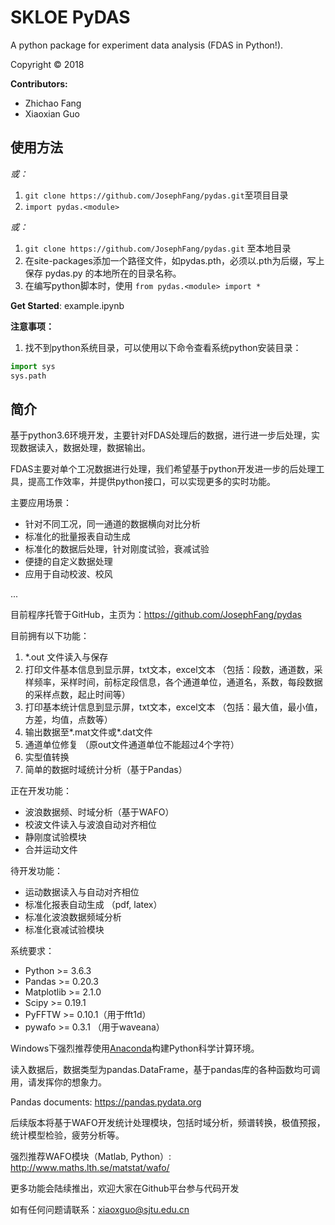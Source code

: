 # SKLOE PyDAS

A python package for experiment data analysis (FDAS in Python!).

Copyright &copy; 2018

**Contributors:**
* Zhichao Fang
* Xiaoxian Guo

## 使用方法
*或：*

1. `git clone https://github.com/JosephFang/pydas.git`至项目目录
2. `import pydas.<module>`

*或：*

1. `git clone https://github.com/JosephFang/pydas.git` 至本地目录
2. 在site-packages添加一个路径文件，如pydas.pth，必须以.pth为后缀，写上保存 pydas.py 的本地所在的目录名称。
3. 在编写python脚本时，使用 `from pydas.<module> import *`

**Get Started**: example.ipynb

**注意事项：**

1. 找不到python系统目录，可以使用以下命令查看系统python安装目录：

```python
import sys
sys.path
```

## 简介

基于python3.6环境开发，主要针对FDAS处理后的数据，进行进一步后处理，实现数据读入，数据处理，数据输出。

FDAS主要对单个工况数据进行处理，我们希望基于python开发进一步的后处理工具，提高工作效率，并提供python接口，可以实现更多的实时功能。

主要应用场景：

- 针对不同工况，同一通道的数据横向对比分析
- 标准化的批量报表自动生成
- 标准化的数据后处理，针对刚度试验，衰减试验
- 便捷的自定义数据处理
- 应用于自动校波、校风

...

目前程序托管于GitHub，主页为：https://github.com/JosephFang/pydas

目前拥有以下功能：

1. *.out 文件读入与保存
2. 打印文件基本信息到显示屏，txt文本，excel文本 （包括：段数，通道数，采样频率，采样时间，前标定段信息，各个通道单位，通道名，系数，每段数据的采样点数，起止时间等）
3. 打印基本统计信息到显示屏，txt文本，excel文本 （包括：最大值，最小值，方差，均值，点数等）
4. 输出数据至*.mat文件或*.dat文件
5. 通道单位修复 （原out文件通道单位不能超过4个字符）
6. 实型值转换
7. 简单的数据时域统计分析（基于Pandas）

正在开发功能：

- 波浪数据频、时域分析（基于WAFO）
- 校波文件读入与波浪自动对齐相位
- 静刚度试验模块
- 合并运动文件

待开发功能：

- 运动数据读入与自动对齐相位
- 标准化报表自动生成 （pdf, latex）
- 标准化波浪数据频域分析
- 标准化衰减试验模块

系统要求：

- Python >= 3.6.3
- Pandas >= 0.20.3
- Matplotlib >= 2.1.0
- Scipy >= 0.19.1
- PyFFTW >= 0.10.1（用于fft1d）
- pywafo >= 0.3.1 （用于waveana）

Windows下强烈推荐使用[Anaconda](https://www.anaconda.com)构建Python科学计算环境。

读入数据后，数据类型为pandas.DataFrame，基于pandas库的各种函数均可调用，请发挥你的想象力。

Pandas documents: https://pandas.pydata.org

后续版本将基于WAFO开发统计处理模块，包括时域分析，频谱转换，极值预报，统计模型检验，疲劳分析等。

强烈推荐WAFO模块（Matlab, Python）: http://www.maths.lth.se/matstat/wafo/

更多功能会陆续推出，欢迎大家在Github平台参与代码开发

如有任何问题请联系：[xiaoxguo@sjtu.edu.cn](mailto:xiaoxguo@sjtu.edu.cn)
